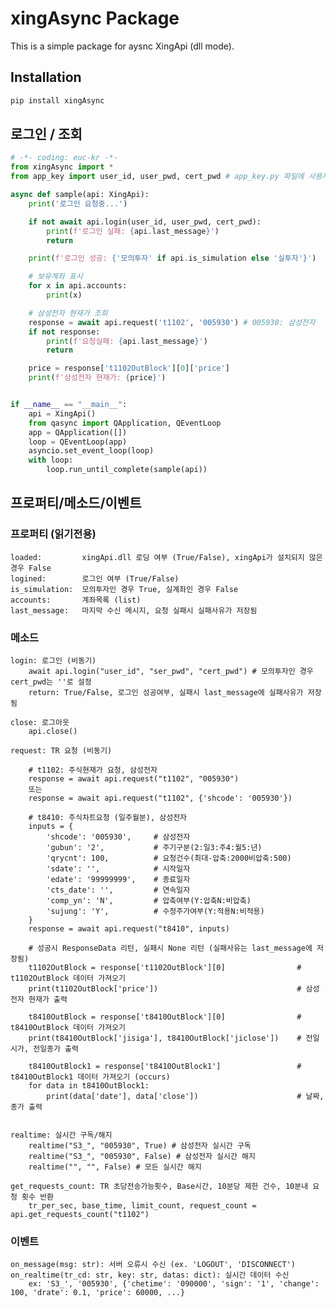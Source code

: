 ﻿# xingAsync Package

This is a simple package for aysnc XingApi (dll mode).

## Installation

```bash
pip install xingAsync
```

## 로그인 / 조회
```python
# -*- coding: euc-kr -*-
from xingAsync import *
from app_key import user_id, user_pwd, cert_pwd # app_key.py 파일에 사용자 ID, 비번, 공증 비번을 저장해두고 import

async def sample(api: XingApi):
    print('로그인 요청중...')

    if not await api.login(user_id, user_pwd, cert_pwd):
        print(f'로그인 실패: {api.last_message}')
        return

    print(f'로그인 성공: {'모의투자' if api.is_simulation else '실투자'}')

    # 보유계좌 표시
    for x in api.accounts:
        print(x)

    # 삼성전자 현재가 조회
    response = await api.request('t1102', '005930') # 005930: 삼성전자
    if not response:
        print(f'요청실패: {api.last_message}')
        return

    price = response['t1102OutBlock'][0]['price']
    print(f'삼성전자 현재가: {price}')


if __name__ == "__main__":
    api = XingApi()
    from qasync import QApplication, QEventLoop
    app = QApplication([])
    loop = QEventLoop(app)
    asyncio.set_event_loop(loop)
    with loop:
        loop.run_until_complete(sample(api))

```


## 프로퍼티/메소드/이벤트

### 프로퍼티 (읽기전용)
    loaded:         xingApi.dll 로딩 여부 (True/False), xingApi가 설치되지 않은 경우 False
    logined:        로그인 여부 (True/False)
    is_simulation:  모의투자인 경우 True, 실계좌인 경우 False
    accounts:       계좌목록 (list)
    last_message:   마지막 수신 메시지, 요청 실패시 실패사유가 저장됨


### 메소드
    login: 로그인 (비동기)
        await api.login("user_id", "ser_pwd", "cert_pwd") # 모의투자인 경우 cert_pwd는 ''로 설정
        return: True/False, 로그인 성공여부, 실패시 last_message에 실패사유가 저장됨

    close: 로그아웃
        api.close()

    request: TR 요청 (비동기)

        # t1102: 주식현재가 요청, 삼성전자 
        response = await api.request("t1102", "005930")
        또는
        response = await api.request("t1102", {'shcode': '005930'})

        # t8410: 주식차트요청 (일주월분), 삼성전자
        inputs = {
            'shcode': '005930',     # 삼성전자
            'gubun': '2',           # 주기구분(2:일3:주4:월5:년)
            'qrycnt': 100,          # 요청건수(최대-압축:2000비압축:500)
            'sdate': '',            # 시작일자
            'edate': '99999999',    # 종료일자
            'cts_date': '',         # 연속일자
            'comp_yn': 'N',         # 압축여부(Y:압축N:비압축)
            'sujung': 'Y',          # 수정주가여부(Y:적용N:비적용)
        }
        response = await api.request("t8410", inputs)

        # 성공시 ResponseData 리턴, 실패시 None 리턴 (실패사유는 last_message에 저장됨)
        t1102OutBlock = response['t1102OutBlock'][0]                # t1102OutBlock 데이터 가져오기
        print(t1102OutBlock['price'])                               # 삼성전자 현재가 출력

        t8410OutBlock = response['t8410OutBlock'][0]                # t8410OutBlock 데이터 가져오기
        print(t8410OutBlock['jisiga'], t8410OutBlock['jiclose'])    # 전일시가, 전일종가 출력

        t8410OutBlock1 = response['t8410OutBlock1']                 # t8410OutBlock1 데이터 가져오기 (occurs)
        for data in t8410OutBlock1:
            print(data['date'], data['close'])                      # 날짜, 종가 출력


    realtime: 실시간 구독/해지
        realtime("S3_", "005930", True) # 삼성전자 실시간 구독
        realtime("S3_", "005930", False) # 삼성전자 실시간 해지
        realtime("", "", False) # 모든 실시간 해지

    get_requests_count: TR 초당전송가능횟수, Base시간, 10분당 제한 건수, 10분내 요청 횟수 반환
        tr_per_sec, base_time, limit_count, request_count = api.get_requests_count("t1102")


### 이벤트
    on_message(msg: str): 서버 오류시 수신 (ex. 'LOGOUT', 'DISCONNECT')
    on_realtime(tr_cd: str, key: str, datas: dict): 실시간 데이터 수신
        ex: 'S3_', '005930', {'chetime': '090000', 'sign': '1', 'change': 100, 'drate': 0.1, 'price': 60000, ...}

